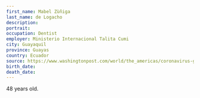 ```yaml
---
first_name: Mabel Zùñiga
last_name: de Logacho
description: 
portrait: 
occupation: Dentist
employer: Ministerio Internacional Talita Cumi
city: Guayaquil
province: Guayas
country: Ecuador
source: https://www.washingtonpost.com/world/the_americas/coronavirus-guayaquil-ecuador-bodies-corpses-streets/2020/04/03/79c786c8-7522-11ea-ad9b-254ec99993bc_story.html
birth_date: 
death_date: 
---
```


48 years old.
